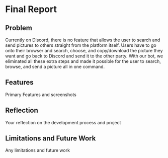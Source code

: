 # Final Report

## Problem
Currently on Discord, there is no feature that allows the user to search and send pictures to others straight from the platform itself. Users have to go onto their browser and search, choose, and copy/download the picture they want and go back to Discord and send it to the other party. With our bot, we eliminated all these extra steps and made it possible for the user to search, browse, and send a picture all in one command.

## Features
Primary Features and screenshots

## Reflection
Your reflection on the development process and project

## Limitations and Future Work
Any limitations and future work
